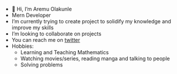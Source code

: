 - 👋 Hi, I’m Aremu Olakunle
- Mern Developer
- I’m currently trying to create project to solidify my knowledge and improve my skills
- I’m looking to collaborate on projects
- You can reach me on [twitter](https://www.twitter.com/itscolyt)
- Hobbies:
   - Learning and Teaching Mathematics
   - Watching movies/series, reading manga and talking to people
   - Solving problems
   

<!---
COL-js/COL-js is a ✨ special ✨ repository because its `README.md` (this file) appears on your GitHub profile.
You can click the Preview link to take a look at your changes.
--->
